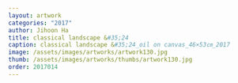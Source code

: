 ```yaml
---
layout: artwork 
categories: "2017" 
author: Jihoon Ha 
title: classical landscape &#35;24 
caption: classical landscape &#35;24_oil on canvas_46×53㎝_2017 
image: /assets/images/artworks/artwork130.jpg 
thumb: /assets/images/artworks/thumbs/artwork130.jpg 
order: 2017014 
---
```

